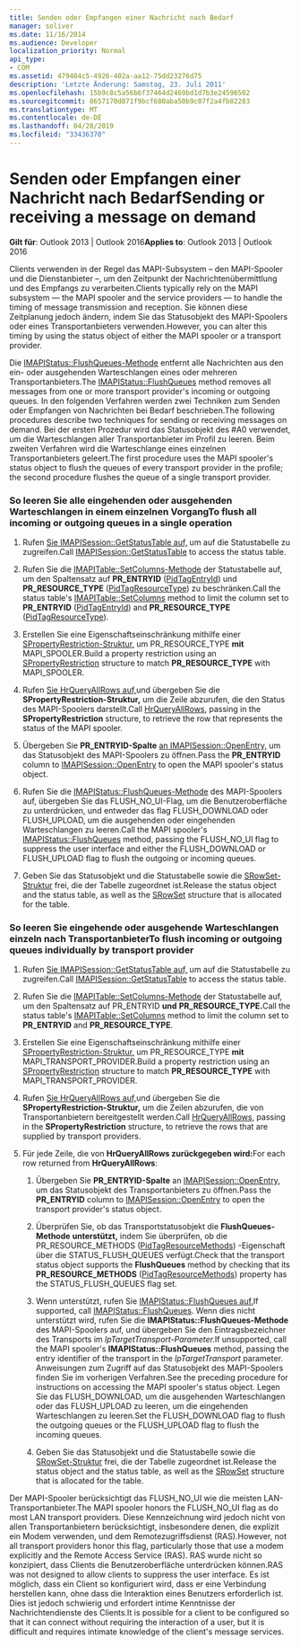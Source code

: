 ```yaml
---
title: Senden oder Empfangen einer Nachricht nach Bedarf
manager: soliver
ms.date: 11/16/2014
ms.audience: Developer
localization_priority: Normal
api_type:
- COM
ms.assetid: 479404c5-4926-402a-aa12-75dd23276d75
description: 'Letzte Änderung: Samstag, 23. Juli 2011'
ms.openlocfilehash: 15b9c8c5a56b6f37464d2469bd1d7b3e24596502
ms.sourcegitcommit: 8657170d071f9bcf680aba50b9c07f2a4fb82283
ms.translationtype: MT
ms.contentlocale: de-DE
ms.lasthandoff: 04/28/2019
ms.locfileid: "33436370"
---
```

# <a name="sending-or-receiving-a-message-on-demand"></a><span data-ttu-id="7f972-103">Senden oder Empfangen einer Nachricht nach Bedarf</span><span class="sxs-lookup"><span data-stu-id="7f972-103">Sending or receiving a message on demand</span></span>
  
<span data-ttu-id="7f972-104">**Gilt für**: Outlook 2013 | Outlook 2016</span><span class="sxs-lookup"><span data-stu-id="7f972-104">**Applies to**: Outlook 2013 | Outlook 2016</span></span> 
  
<span data-ttu-id="7f972-105">Clients verwenden in der Regel das MAPI-Subsystem – den MAPI-Spooler und die Dienstanbieter –, um den Zeitpunkt der Nachrichtenübermittlung und des Empfangs zu verarbeiten.</span><span class="sxs-lookup"><span data-stu-id="7f972-105">Clients typically rely on the MAPI subsystem — the MAPI spooler and the service providers — to handle the timing of message transmission and reception.</span></span> <span data-ttu-id="7f972-106">Sie können diese Zeitplanung jedoch ändern, indem Sie das Statusobjekt des MAPI-Spoolers oder eines Transportanbieters verwenden.</span><span class="sxs-lookup"><span data-stu-id="7f972-106">However, you can alter this timing by using the status object of either the MAPI spooler or a transport provider.</span></span>
  
<span data-ttu-id="7f972-107">Die [IMAPIStatus::FlushQueues-Methode](imapistatus-flushqueues.md) entfernt alle Nachrichten aus den ein- oder ausgehenden Warteschlangen eines oder mehreren Transportanbieters.</span><span class="sxs-lookup"><span data-stu-id="7f972-107">The [IMAPIStatus::FlushQueues](imapistatus-flushqueues.md) method removes all messages from one or more transport provider's incoming or outgoing queues.</span></span> <span data-ttu-id="7f972-108">In den folgenden Verfahren werden zwei Techniken zum Senden oder Empfangen von Nachrichten bei Bedarf beschrieben.</span><span class="sxs-lookup"><span data-stu-id="7f972-108">The following procedures describe two techniques for sending or receiving messages on demand.</span></span> <span data-ttu-id="7f972-109">Bei der ersten Prozedur wird das Statusobjekt des #A0 verwendet, um die Warteschlangen aller Transportanbieter im Profil zu leeren. Beim zweiten Verfahren wird die Warteschlange eines einzelnen Transportanbieters geleert.</span><span class="sxs-lookup"><span data-stu-id="7f972-109">The first procedure uses the MAPI spooler's status object to flush the queues of every transport provider in the profile; the second procedure flushes the queue of a single transport provider.</span></span> 
  
### <a name="to-flush-all-incoming-or-outgoing-queues-in-a-single-operation"></a><span data-ttu-id="7f972-110">So leeren Sie alle eingehenden oder ausgehenden Warteschlangen in einem einzelnen Vorgang</span><span class="sxs-lookup"><span data-stu-id="7f972-110">To flush all incoming or outgoing queues in a single operation</span></span>
  
1. <span data-ttu-id="7f972-111">Rufen [Sie IMAPISession::GetStatusTable auf,](imapisession-getstatustable.md) um auf die Statustabelle zu zugreifen.</span><span class="sxs-lookup"><span data-stu-id="7f972-111">Call [IMAPISession::GetStatusTable](imapisession-getstatustable.md) to access the status table.</span></span> 
    
2. <span data-ttu-id="7f972-112">Rufen Sie die [IMAPITable::SetColumns-Methode](imapitable-setcolumns.md) der Statustabelle auf, um den Spaltensatz auf **PR_ENTRYID** ([PidTagEntryId](pidtagentryid-canonical-property.md)) und **PR_RESOURCE_TYPE** ([PidTagResourceType](pidtagresourcetype-canonical-property.md)) zu beschränken.</span><span class="sxs-lookup"><span data-stu-id="7f972-112">Call the status table's [IMAPITable::SetColumns](imapitable-setcolumns.md) method to limit the column set to **PR_ENTRYID** ([PidTagEntryId](pidtagentryid-canonical-property.md)) and **PR_RESOURCE_TYPE** ([PidTagResourceType](pidtagresourcetype-canonical-property.md)).</span></span>
    
3. <span data-ttu-id="7f972-113">Erstellen Sie eine Eigenschaftseinschränkung mithilfe einer [SPropertyRestriction-Struktur,](spropertyrestriction.md) um PR_RESOURCE_TYPE **mit** MAPI_SPOOLER.</span><span class="sxs-lookup"><span data-stu-id="7f972-113">Build a property restriction using an [SPropertyRestriction](spropertyrestriction.md) structure to match **PR_RESOURCE_TYPE** with MAPI_SPOOLER.</span></span> 
    
4. <span data-ttu-id="7f972-114">Rufen [Sie HrQueryAllRows auf,](hrqueryallrows.md)und übergeben Sie die **SPropertyRestriction-Struktur,** um die Zeile abzurufen, die den Status des MAPI-Spoolers darstellt.</span><span class="sxs-lookup"><span data-stu-id="7f972-114">Call [HrQueryAllRows](hrqueryallrows.md), passing in the **SPropertyRestriction** structure, to retrieve the row that represents the status of the MAPI spooler.</span></span> 
    
5. <span data-ttu-id="7f972-115">Übergeben Sie **PR_ENTRYID-Spalte** [an IMAPISession::OpenEntry,](imapisession-openentry.md) um das Statusobjekt des MAPI-Spoolers zu öffnen.</span><span class="sxs-lookup"><span data-stu-id="7f972-115">Pass the **PR_ENTRYID** column to [IMAPISession::OpenEntry](imapisession-openentry.md) to open the MAPI spooler's status object.</span></span> 
    
6. <span data-ttu-id="7f972-116">Rufen Sie die [IMAPIStatus::FlushQueues-Methode](imapistatus-flushqueues.md) des MAPI-Spoolers auf, übergeben Sie das FLUSH_NO_UI-Flag, um die Benutzeroberfläche zu unterdrücken, und entweder das flag FLUSH_DOWNLOAD oder FLUSH_UPLOAD, um die ausgehenden oder eingehenden Warteschlangen zu leeren.</span><span class="sxs-lookup"><span data-stu-id="7f972-116">Call the MAPI spooler's [IMAPIStatus::FlushQueues](imapistatus-flushqueues.md) method, passing the FLUSH_NO_UI flag to suppress the user interface and either the FLUSH_DOWNLOAD or FLUSH_UPLOAD flag to flush the outgoing or incoming queues.</span></span> 
    
7. <span data-ttu-id="7f972-117">Geben Sie das Statusobjekt und die Statustabelle sowie die [SRowSet-Struktur](srowset.md) frei, die der Tabelle zugeordnet ist.</span><span class="sxs-lookup"><span data-stu-id="7f972-117">Release the status object and the status table, as well as the [SRowSet](srowset.md) structure that is allocated for the table.</span></span> 
    
### <a name="to-flush-incoming-or-outgoing-queues-individually-by-transport-provider"></a><span data-ttu-id="7f972-118">So leeren Sie eingehende oder ausgehende Warteschlangen einzeln nach Transportanbieter</span><span class="sxs-lookup"><span data-stu-id="7f972-118">To flush incoming or outgoing queues individually by transport provider</span></span>
  
1. <span data-ttu-id="7f972-119">Rufen [Sie IMAPISession::GetStatusTable auf,](imapisession-getstatustable.md) um auf die Statustabelle zu zugreifen.</span><span class="sxs-lookup"><span data-stu-id="7f972-119">Call [IMAPISession::GetStatusTable](imapisession-getstatustable.md) to access the status table.</span></span> 
    
2. <span data-ttu-id="7f972-120">Rufen Sie die [IMAPITable::SetColumns-Methode](imapitable-setcolumns.md) der Statustabelle auf, um den Spaltensatz auf PR_ENTRYID **und** **PR_RESOURCE_TYPE.**</span><span class="sxs-lookup"><span data-stu-id="7f972-120">Call the status table's [IMAPITable::SetColumns](imapitable-setcolumns.md) method to limit the column set to **PR_ENTRYID** and **PR_RESOURCE_TYPE**.</span></span>
    
3. <span data-ttu-id="7f972-121">Erstellen Sie eine Eigenschaftseinschränkung mithilfe einer [SPropertyRestriction-Struktur,](spropertyrestriction.md) um PR_RESOURCE_TYPE **mit** MAPI_TRANSPORT_PROVIDER.</span><span class="sxs-lookup"><span data-stu-id="7f972-121">Build a property restriction using an [SPropertyRestriction](spropertyrestriction.md) structure to match **PR_RESOURCE_TYPE** with MAPI_TRANSPORT_PROVIDER.</span></span> 
    
4. <span data-ttu-id="7f972-122">Rufen [Sie HrQueryAllRows auf,](hrqueryallrows.md)und übergeben Sie die **SPropertyRestriction-Struktur,** um die Zeilen abzurufen, die von Transportanbietern bereitgestellt werden.</span><span class="sxs-lookup"><span data-stu-id="7f972-122">Call [HrQueryAllRows](hrqueryallrows.md), passing in the **SPropertyRestriction** structure, to retrieve the rows that are supplied by transport providers.</span></span> 
    
5. <span data-ttu-id="7f972-123">Für jede Zeile, die von **HrQueryAllRows zurückgegeben wird:**</span><span class="sxs-lookup"><span data-stu-id="7f972-123">For each row returned from **HrQueryAllRows**:</span></span>
    
    1. <span data-ttu-id="7f972-124">Übergeben Sie **PR_ENTRYID-Spalte** an [IMAPISession::OpenEntry,](imapisession-openentry.md) um das Statusobjekt des Transportanbieters zu öffnen.</span><span class="sxs-lookup"><span data-stu-id="7f972-124">Pass the **PR_ENTRYID** column to [IMAPISession::OpenEntry](imapisession-openentry.md) to open the transport provider's status object.</span></span> 
        
    2. <span data-ttu-id="7f972-125">Überprüfen Sie, ob das Transportstatusobjekt die **FlushQueues-Methode** **unterstützt,** indem Sie überprüfen, ob die PR_RESOURCE_METHODS ([PidTagResourceMethods](pidtagresourcemethods-canonical-property.md)) -Eigenschaft über die STATUS_FLUSH_QUEUES verfügt.</span><span class="sxs-lookup"><span data-stu-id="7f972-125">Check that the transport status object supports the **FlushQueues** method by checking that its **PR_RESOURCE_METHODS** ([PidTagResourceMethods](pidtagresourcemethods-canonical-property.md)) property has the STATUS_FLUSH_QUEUES flag set.</span></span> 
        
    3. <span data-ttu-id="7f972-126">Wenn unterstützt, rufen Sie [IMAPIStatus::FlushQueues auf.](imapistatus-flushqueues.md)</span><span class="sxs-lookup"><span data-stu-id="7f972-126">If supported, call [IMAPIStatus::FlushQueues](imapistatus-flushqueues.md).</span></span> <span data-ttu-id="7f972-127">Wenn dies nicht unterstützt wird, rufen Sie die **IMAPIStatus::FlushQueues-Methode** des MAPI-Spoolers auf, und übergeben Sie den Eintragsbezeichner des Transports im _lpTargetTransport-Parameter._</span><span class="sxs-lookup"><span data-stu-id="7f972-127">If unsupported, call the MAPI spooler's **IMAPIStatus::FlushQueues** method, passing the entry identifier of the transport in the  _lpTargetTransport_ parameter.</span></span> <span data-ttu-id="7f972-128">Anweisungen zum Zugriff auf das Statusobjekt des MAPI-Spoolers finden Sie im vorherigen Verfahren.</span><span class="sxs-lookup"><span data-stu-id="7f972-128">See the preceding procedure for instructions on accessing the MAPI spooler's status object.</span></span> <span data-ttu-id="7f972-129">Legen Sie das FLUSH_DOWNLOAD, um die ausgehenden Warteschlangen oder das FLUSH_UPLOAD zu leeren, um die eingehenden Warteschlangen zu leeren.</span><span class="sxs-lookup"><span data-stu-id="7f972-129">Set the FLUSH_DOWNLOAD flag to flush the outgoing queues or the FLUSH_UPLOAD flag to flush the incoming queues.</span></span> 
        
    4. <span data-ttu-id="7f972-130">Geben Sie das Statusobjekt und die Statustabelle sowie die [SRowSet-Struktur](srowset.md) frei, die der Tabelle zugeordnet ist.</span><span class="sxs-lookup"><span data-stu-id="7f972-130">Release the status object and the status table, as well as the [SRowSet](srowset.md) structure that is allocated for the table.</span></span> 
    
<span data-ttu-id="7f972-131">Der MAPI-Spooler berücksichtigt das FLUSH_NO_UI wie die meisten LAN-Transportanbieter.</span><span class="sxs-lookup"><span data-stu-id="7f972-131">The MAPI spooler honors the FLUSH_NO_UI flag as do most LAN transport providers.</span></span> <span data-ttu-id="7f972-132">Diese Kennzeichnung wird jedoch nicht von allen Transportanbietern berücksichtigt, insbesondere denen, die explizit ein Modem verwenden, und dem Remotezugriffsdienst (RAS).</span><span class="sxs-lookup"><span data-stu-id="7f972-132">However, not all transport providers honor this flag, particularly those that use a modem explicitly and the Remote Access Service (RAS).</span></span> <span data-ttu-id="7f972-133">RAS wurde nicht so konzipiert, dass Clients die Benutzeroberfläche unterdrücken können.</span><span class="sxs-lookup"><span data-stu-id="7f972-133">RAS was not designed to allow clients to suppress the user interface.</span></span> <span data-ttu-id="7f972-134">Es ist möglich, dass ein Client so konfiguriert wird, dass er eine Verbindung herstellen kann, ohne dass die Interaktion eines Benutzers erforderlich ist. Dies ist jedoch schwierig und erfordert intime Kenntnisse der Nachrichtendienste des Clients.</span><span class="sxs-lookup"><span data-stu-id="7f972-134">It is possible for a client to be configured so that it can connect without requiring the interaction of a user, but it is difficult and requires intimate knowledge of the client's message services.</span></span>
  

